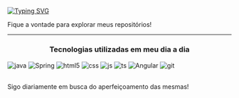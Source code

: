 <a href="https://git.io/typing-svg"><img src="https://readme-typing-svg.demolab.com?font=Fira+Code&weight=500&size=26&duration=4896&pause=983&center=true&width=500&lines=Ol%C3%A1%2C+seja+bem+vindo+ao+meu+GitHub;Sinta-se+em+casa!" alt="Typing SVG" /></a>

<p >Fique a vontade para explorar meus repositórios!</p>

<hr>

<h3 align = center>Tecnologias utilizadas em meu dia a dia</h3>

<div style="display: inline_block">
  <img align="center" alt="java" src="https://img.shields.io/badge/Java-ED8B00?style=for-the-badge&logo=openjdk&logoColor=white" />
  <img align="center" alt="Spring" src="https://img.shields.io/badge/Spring-6DB33F?style=for-the-badge&logo=spring&logoColor=white" />
  <img align="center" alt="html5" src="https://img.shields.io/badge/HTML5-E34F26?style=for-the-badge&logo=html5&logoColor=white" />
  <img align="center" alt="css" src="https://img.shields.io/badge/CSS3-1572B6?style=for-the-badge&logo=css3&logoColor=white" />
  <img align="center" alt="js" src="https://img.shields.io/badge/JavaScript-F7DF1E?style=for-the-badge&logo=javascript&logoColor=black" />
  <img align="center" alt="ts" src="https://img.shields.io/badge/TypeScript-007ACC?style=for-the-badge&logo=typescript&logoColor=white" />
  <img align="center" alt="Angular" src="https://img.shields.io/badge/Angular-DD0031?style=for-the-badge&logo=angular&logoColor=white"/> 
  <img align="center" alt="git" src="https://img.shields.io/badge/GIT-E44C30?style=for-the-badge&logo=git&logoColor=white" />  
  </div>
  <br>
  <p>Sigo diariamente em busca do aperfeiçoamento das mesmas!</p>
